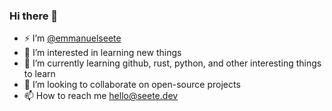 ### Hi there 👋

<!--
**emmanuelseete/emmanuelseete** is a ✨ _special_ ✨ repository because its `README.md` (this file) appears on your GitHub profile.

Here are some ideas to get you started:

- 🔭 I’m currently working on ...
- 🌱 I’m currently learning ...
- 👯 I’m looking to collaborate on ...
- 🤔 I’m looking for help with ...
- 💬 Ask me about ...
- 📫 How to reach me: ...
- 😄 Pronouns: ...
- ⚡ Fun fact: ...
-->

- ⚡ I’m [@emmanuelseete](https://github.com/emmanuelseete)
- 🔭 I’m interested in learning new things
- 🌱 I’m currently learning github, rust, python, and other interesting things to learn
- 👯 I’m looking to collaborate on open-source projects
- 📫 How to reach me hello@seete.dev
